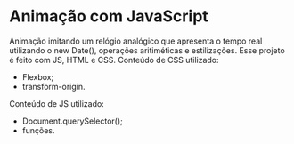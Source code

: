 # Animação com JavaScript
Animação imitando um relógio analógico que apresenta o tempo real utilizando o new Date(), operações aritiméticas e estilizações. Esse projeto é feito com JS, HTML e CSS.
Conteúdo de CSS utilizado:
* Flexbox;
* transform-origin.

Conteúdo de JS utilizado:
* Document.querySelector();
* funções.
